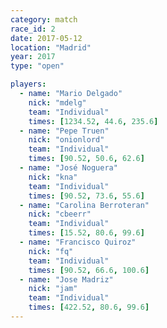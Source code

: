 ```yaml
---
category: match
race_id: 2
date: 2017-05-12
location: "Madrid"
year: 2017
type: "open"

players:
  - name: "Mario Delgado"
    nick: "mdelg"
    team: "Individual"
    times: [1234.52, 44.6, 235.6]
  - name: "Pepe Truen"
    nick: "onionlord"
    team: "Individual"
    times: [90.52, 50.6, 62.6]
  - name: "José Noguera"
    nick: "kna"
    team: "Individual"
    times: [90.52, 73.6, 55.6]
  - name: "Carolina Berroteran"
    nick: "cbeerr"
    team: "Individual"
    times: [15.52, 80.6, 99.6]
  - name: "Francisco Quiroz"
    nick: "fq"
    team: "Individual"
    times: [90.52, 66.6, 100.6]
  - name: "Jose Madriz"
    nick: "jam"
    team: "Individual"
    times: [422.52, 80.6, 99.6]
---
```

